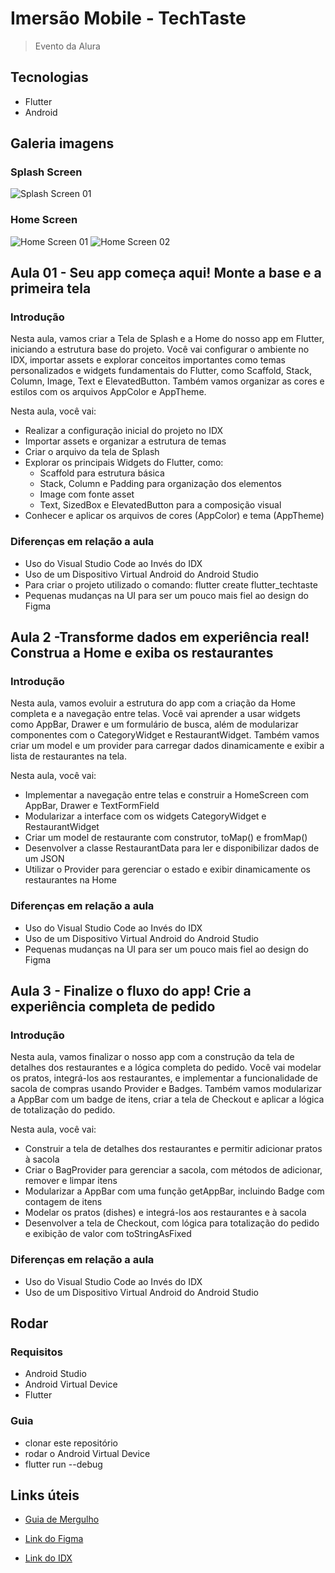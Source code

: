 # Imersão Mobile - TechTaste

> Evento da Alura

## Tecnologias

- Flutter
- Android

## Galeria imagens

### Splash Screen

![Splash Screen 01](/files/splash_screen_01.png)

### Home Screen

![Home Screen 01](/files/home_screen_01.png)
![Home Screen 02](/files/home_screen_02.png)

## Aula 01 - Seu app começa aqui! Monte a base e a primeira tela

### Introdução

Nesta aula, vamos criar a Tela de Splash e a Home do nosso app em Flutter, iniciando a estrutura base do projeto. Você vai configurar o ambiente no IDX, importar assets e explorar conceitos importantes como temas personalizados e widgets fundamentais do Flutter, como Scaffold, Stack, Column, Image, Text e ElevatedButton. Também vamos organizar as cores e estilos com os arquivos AppColor e AppTheme.

Nesta aula, você vai:

- Realizar a configuração inicial do projeto no IDX
- Importar assets e organizar a estrutura de temas
- Criar o arquivo da tela de Splash
- Explorar os principais Widgets do Flutter, como:
  - Scaffold para estrutura básica
  - Stack, Column e Padding para organização dos elementos
  - Image com fonte asset
  - Text, SizedBox e ElevatedButton para a composição visual
- Conhecer e aplicar os arquivos de cores (AppColor) e tema (AppTheme)

### Diferenças em relação a aula

- Uso do Visual Studio Code ao Invés do IDX
- Uso de um Dispositivo Virtual Android do Android Studio
- Para criar o projeto utilizado o comando: flutter create flutter_techtaste
- Pequenas mudanças na UI para ser um pouco mais fiel ao design do Figma

## Aula 2 -Transforme dados em experiência real! Construa a Home e exiba os restaurantes

### Introdução

Nesta aula, vamos evoluir a estrutura do app com a criação da Home completa e a navegação entre telas. Você vai aprender a usar widgets como AppBar, Drawer e um formulário de busca, além de modularizar componentes com o CategoryWidget e RestaurantWidget. Também vamos criar um model e um provider para carregar dados dinamicamente e exibir a lista de restaurantes na tela.

Nesta aula, você vai:

- Implementar a navegação entre telas e construir a HomeScreen com AppBar, Drawer e TextFormField
- Modularizar a interface com os widgets CategoryWidget e RestaurantWidget
- Criar um model de restaurante com construtor, toMap() e fromMap()
- Desenvolver a classe RestaurantData para ler e disponibilizar dados de um JSON
- Utilizar o Provider para gerenciar o estado e exibir dinamicamente os restaurantes na Home

### Diferenças em relação a aula

- Uso do Visual Studio Code ao Invés do IDX
- Uso de um Dispositivo Virtual Android do Android Studio
- Pequenas mudanças na UI para ser um pouco mais fiel ao design do Figma

## Aula 3 - Finalize o fluxo do app! Crie a experiência completa de pedido

### Introdução

Nesta aula, vamos finalizar o nosso app com a construção da tela de detalhes dos restaurantes e a lógica completa do pedido. Você vai modelar os pratos, integrá-los aos restaurantes, e implementar a funcionalidade de sacola de compras usando Provider e Badges. Também vamos modularizar a AppBar com um badge de itens, criar a tela de Checkout e aplicar a lógica de totalização do pedido.

Nesta aula, você vai:

- Construir a tela de detalhes dos restaurantes e permitir adicionar pratos à sacola
- Criar o BagProvider para gerenciar a sacola, com métodos de adicionar, remover e limpar itens
- Modularizar a AppBar com uma função getAppBar, incluindo Badge com contagem de itens
- Modelar os pratos (dishes) e integrá-los aos restaurantes e à sacola
- Desenvolver a tela de Checkout, com lógica para totalização do pedido e exibição de valor com toStringAsFixed

### Diferenças em relação a aula

- Uso do Visual Studio Code ao Invés do IDX
- Uso de um Dispositivo Virtual Android do Android Studio

## Rodar

### Requisitos

- Android Studio
- Android Virtual Device
- Flutter

### Guia

- clonar este repositório
- rodar o Android Virtual Device
- flutter run --debug

## Links úteis

- [Guia de Mergulho](https://grupoalura.notion.site/Imers-o-Mobile-Guia-de-Mergulho-1ba379bdd09b80e3ac18c8512f31530d)

- [Link do Figma](https://www.figma.com/design/hpAZtmQmPPbdZK9SETFU43/TechTaste-%7C-Imers%C3%A3o--Copy-?node-id=7-47&p=f&t=3xQrLNE0XxJyiPBN-0)

- [Link do IDX](https://idx.google.com/)
